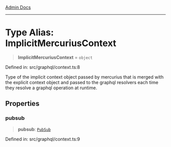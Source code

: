 [Admin Docs](/)

***

# Type Alias: ImplicitMercuriusContext

> **ImplicitMercuriusContext** = `object`

Defined in: src/graphql/context.ts:8

Type of the implicit context object passed by mercurius that is merged with the explicit context object and passed to the graphql resolvers each time they resolve a graphql operation at runtime.

## Properties

### pubsub

> **pubsub**: [`PubSub`](../../pubsub/type-aliases/PubSub.md)

Defined in: src/graphql/context.ts:9
